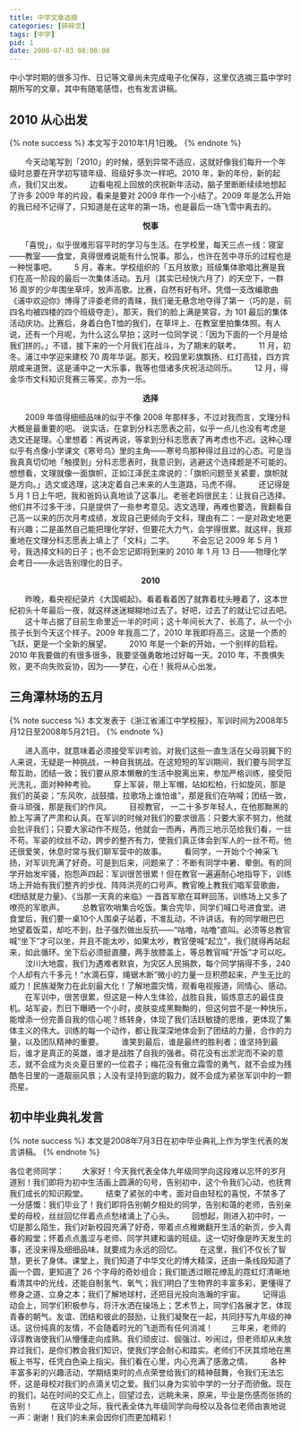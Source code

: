 ```yaml
---
title: 中学文章选摘
categories: [碎碎念]
tags: [中学]
pid: 1
date: 2008-07-03 08:00:00
---
```


中小学时期的很多习作、日记等文章尚未完成电子化保存，这里仅选摘三篇中学时期所写的文章，其中有随笔感悟，也有发言讲稿。
<!--more-->

## 2010 从心出发

{% note success %}
本文写于2010年1月1日晚。
{% endnote %}

　　今天动笔写到「2010」的时候，感到异常不适应，这就好像我们每升一个年级时总要在开学初写错年级、班级好多次一样吧。2010 年，新的年份，新的起点，我们又出发。
　　边看电视上回放的庆祝新年活动，脑子里断断续续地想起了许多 2009 年的片段，看来是要对 2009 年作一个小结了。2009 年是怎么开始的我已经不记得了，只知道是在这年的第一场，也是最后一场飞雪中离去的。<!-- more -->

**<center>悦事</center>**

　　「喜悦」，似乎很难形容平时的学习与生活。在学校里，每天三点一线：寝室——教室——食堂，真得很难说能有什么悦事。那么，也许在苦中寻乐的过程也是一种悦事吧。
　　5 月，春末。学校组织的「五月放歌」班级集体歌唱比赛是我们在高一阶段的最后一次集体活动。五月（其实已经快六月了）的天空下，一群 16 周岁的少年围坐草坪，放声高歌。比赛，自然有好有坏。凭借一支改编歌曲《浦中欢迎你》博得了评委老师的青睐，我们毫无悬念地夺得了第一（巧的是，前四名均被四楼的四个班级夺走）。那天，我们的脸上满是笑容，为 101 最后的集体活动庆功。比赛后，身着白色T恤的我们，在草坪上、在教室里拍集体照。有人说，还有一个月呢，为什么这么早拍；这时一位同学说：「因为下面的一个月是给我们拼的。」不错，接下来的一个月我们在战斗，为了期末的联考。
　　11 月，初冬。浦江中学迎来建校 70 周年华诞。那天，校园里彩旗飘扬、红灯高挂，四方宾朋咸来道贺。这是浦中之一大乐事，我等也借诸多庆祝活动同乐。
　　12 月，得金华市文科知识竞赛三等奖，亦为一乐。

**<center>选择</center>**

　　2009 年值得细细品味的似乎不像 2008 年那样多，不过对我而言，文理分科大概是最重要的吧。
说实话，在拿到分科志愿表之前，似乎一点儿也没有考虑是选文还是理。心里想着：再说再说，等拿到分科志愿表了再考虑也不迟。这种心理似乎有点像小学课文《寒号鸟》里的主角——寒号鸟那种得过且过的心态。可是当我真真切切地「触摸到」分科志愿表时，我意识到，逃避这个选择题是不可能的。想想看，文理就像一面旗帜，正如江泽民主席说的：「旗帜问题至关紧要，旗帜就是方向。」选文或选理，这决定着自己未来的人生道路，马虎不得。
　　还记得是 5 月 1 日上午吧，我和爸妈认真地谈了这事儿。老爸老妈很民主：让我自己选择。他们并不过多干涉，只是提供了一些参考意见。选文选理，再难也要选，我翻看自己高一以来的历次月考成绩，发现自己更倾向于文科，理由有二：一是对政史地更有兴趣；二是虽然自己能把理化学好，但要花大力气，会学得很累。就这样，我郑重地在文理分科志愿表上填上了「文科」二字。
　　不会忘记 2009 年 5 月 1 号，我选择文科的日子；也不会忘记即将到来的 2010 年 1 月 13 日——物理化学会考日——永远告别理化的日子。

**<center>2010</center>**

　　昨晚，看央视纪录片《大国崛起》。看着看着困了就靠着枕头睡着了，这本世纪初头十年最后一夜，就这样迷迷糊糊地过去了。好吧，过去了的就让它过去吧。
　　这十年占据了目前生命里近一半的时间；这十年间长大了、长高了，从一个小孩子长到今天这个样子。2009 年我高二了，2010 年我即将高三。这是一个质的飞跃，更是一个全新的展望。
　　2010 年是一个新的开始，一个别样的启程。2010 年我要做的有很多很多，我要坚强勇敢地过好每一天。2010 年，不畏惧失败，更不向失败妥协，因为——梦在，心在！我将从心出发。

## 三角潭林场的五月

{% note success %}
本文发表于《浙江省浦江中学校报》，军训时间为2008年5月12日至2008年5月21日。
{% endnote %}

　　进入高中，就意味着必须接受军训考验。对我们这些一直生活在父母羽翼下的人来说，无疑是一种挑战，一种自我挑战。在这短短的军训期间，我们要与同学互帮互助，团结一致；我们要从原本懒散的生活中脱离出来，参加严格训练，接受阳光洗礼，面对种种考验。
　　穿上军装，带上军帽，站如松柏，行如旋风，那是我们的英姿；“东风吹，战鼓擂，拉歌场上谁怕谁”，那是我们在呐喊；团结一致，奋斗顽强，那是我们的作风。
　　目视教官， 一二十多岁年轻人，在他那黝黑的脸上写满了严肃和认真。在军训的时候对我们的要求很高：只要大家不努力，他就会批评我们；只要大家动作不规范，他就会一而再，再而三地示范给我们看，一丝不苟。军姿的纹丝不动，跨步的整齐有力，使我们真正体会到军人的一丝不苟。他还很爱笑，休息时常与我们聊军营中的故事。
　　看同学，一开始个个神采飞扬，对军训充满了好奇。可是到后来，问题来了：不断有同学中暑、晕倒。有的同学开始发牢骚，抱怨声四起：军训很苦很累！但在教官一遍遍耐心地指导下，训练场上开始有我们整齐的步伐、阵阵洪亮的口号声。教官晚上教我们唱军营歌曲，《团结就是力量》、《当那一天真的来临》一首首军歌在耳畔回荡，训练场上又多了嘹亮的军歌声。
　　总教官吹哨集合吃饭。集合完毕，同学们喊口号进食堂。进食堂后，我们要一桌10个人围桌子站着，不准乱动，不许讲话。有的同学眼巴巴地望着饭菜，却吃不到，肚子强烈做出反抗——“咕噜，咕噜”直叫。必须等总教官喊“坐下”才可以坐，并且不能太吵，如果太吵，教官便喊“起立”，我们就得再站起来，如此循环。坐下后必须挺直腰，两手放膝盖上，等总教官喊“开饭”才可以吃。
　　汶川大地震，我们为遇难者默哀，为灾区人民捐款，每个同学捐得不多，240个人却有六千多元！“水滴石穿，绳锯木断”微小的力量一旦积攒起来，产生无比的威力！民族凝聚力在此刻最大化！了解地震灾情，观看电视报道，同情心、感动。
　　在军训中，很苦很累，但这是一种人生体验，战胜自我，锻炼意志的最佳良机。站军姿，烈日下曝晒一个小时，皮肤变成黑黝黝的，但这何尝不是一种快乐，能增添一份完善自我的信心呢？练转身，体现了我们活跃敏捷的思维，更体现了集体主义的伟大。训练的每一个动作，都让我深深地体会到了团结的力量，合作的力量，以及团队精神的重要。
　　谁笑到最后，谁是最终的胜利者；谁坚持到最后，谁才是真正的英雄，谁才是战胜了自我的强者。荷花没有出淤泥而不染的意志，就不会成为炎炎夏日里的一位君子；梅花没有傲立霜雪的勇气，就不会成为残酷冬日里的一道靓丽风景；人没有坚持到底的毅力，就不会成为紧张军训中的一颗亮星。

## 初中毕业典礼发言

{% note success %}
本文是2008年7月3日在初中毕业典礼上作为学生代表的发言讲稿。
{% endnote %}

各位老师同学：
　　大家好！今天我代表全体九年级同学向这段难以忘怀的岁月道别！我们即将为初中生活画上圆满的句号，告别初中，这个令我们心动，也抚育我们成长的知识殿堂。
　　结束了紧张的中考，面对自由轻松的喜悦，不禁多了一分感慨：我们毕业了！我们即将告别朝夕相处的同学，告别和蔼的老师，告别亲爱的母校，丝丝回忆伴着点点愁绪涌上了心头。
　　回想起，刚进入初中时，一切是那么陌生，我们对新校园充满了好奇，带着点点稚嫩翻开生活的新页，步入青春的殿堂；怀着点点羞涩与老师、同学共建和谐的班级。这一切好像是昨天发生的事，还没来得及细细品味，就要成为永远的回忆。<!-- more -->
　　在这里，我们不仅长了智慧，更长了身体。课堂上，我们知道了中华文化的博大精深，还由一条线段知道了画一个圆，更知道了 26 个字母的奇妙组合；我们能透过眼花缭乱的霓虹灯清晰地看清其中的光线，还能自制氢气、氧气；我们明白了生物界的丰富多彩，更懂得了修身之道、立身之本；我们了解地球村，还把目光投向浩瀚的宇宙。
　　记得运动会上，同学们积极参与，将汗水洒在操场上；艺术节上，同学们各展才艺，体现青春的朝气。友谊、团结和彼此的鼓励，让我们凝聚在一起，共同抒写九年级的神话。这份纯真的友情，不会随着时光的飞逝而有任何消减！
　　三年来，老师的谆谆教诲使我们从懵懂走向成熟。我们顽皮过、倔强过、吵闹过，但老师却从未放弃过我们，是你们教会我们知识，使我们学会耐心和踏实。老师们不厌其烦地在黑板上书写，任凭白色染上指尖。我们看在心里，内心充满了感激之情。
　　各种丰富多彩的兴趣活动，学期结束时的点点荣誉给我们的精神鼓舞，令我们无法忘怀，这是母校对我们的点滴关切之爱。我们以身为实验中学的一分子而骄傲。现在的我们，站在时间的交汇点上，回望过去，远眺未来，原来，毕业是伤感而张扬的告别！
　　在这毕业之际，我代表全体九年级同学向母校以及各位老师由衷地说一声：谢谢！我们的未来会因你们而更加精彩！